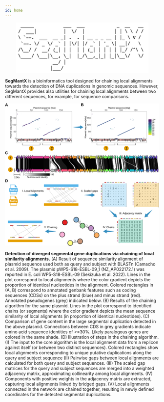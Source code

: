 ```yaml
---
id: home
---
```


<p align="center">
  <img src="img/segmantx_ASCII.png" alt="SegMantX ASCII">
</p>

**SegMantX** is a bioinformatics tool designed for chaining local alignments towards the detection of DNA duplications in genomic sequences. However, SegMantX provides also utilities for chaining local alignments between two different sequences, for example, for sequence comparisons.

<p align="center">
  <img src="img/segmantx_summary.png" alt="Summary" width="1000" height="auto">
</p>

**Detection of diverged segmental gene duplications via chaining of local similarity alignments.** (A) Result of sequence similarity alignment of plasmid sequence used both as query and subject with BLASTn (Camacho et al. 2009). The plasmid pWP5-S18-ESBL-09_1 (NZ_AP022172.1) was reported in E. coli WP5-S18-ESBL-09 (Sekizuka et al. 2022). Lines in the plot correspond to local alignments where the color gradient depicts the proportion of identical nucleotides in the alignment. Colored rectangles in (A, B) correspond to annotated genbank features such as coding sequences (CDSs) on the plus strand (blue) and minus strand (red). Annotated pseudogenes (grey) indicated below. (B) Results of the chaining algorithm for the same plasmid. Lines in the plot correspond to identified chains (or segments) where the color gradient depicts the mean sequence similarity of local alignments (in proportion of identical nucleotides). (C) Comparison of gene content in the large segmental duplication detected in the above plasmid. Connections between CDS in grey gradients indicate amino acid sequence identities of >=30%. Likely paralogous genes are colored in the same shade. (D) Illustration of steps in the chaining algorithm. (I) The input to the core algorithm is the local alignment data from a replicon against itself (or between two distinct sequences). Colored rectangles show local alignments corresponding to unique putative duplications along the query and subject sequence (II) Pairwise gaps between local alignments are calculated for both query and subject sequences. (III) The scaled gap matrices for the query and subject sequences are merged into a weighted adjacency matrix, approximating collinearity among local alignments. (IV) Components with positive weights in the adjacency matrix are extracted, capturing local alignments linked by bridged gaps. (V) Local alignments connected in the network are chained together, resulting in newly defined coordinates for the detected segmental duplications.
